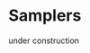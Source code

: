 # Samplers

under construction

<!---
todo: explanation about available samplers, schedules and appropriate numbers of steps
-->